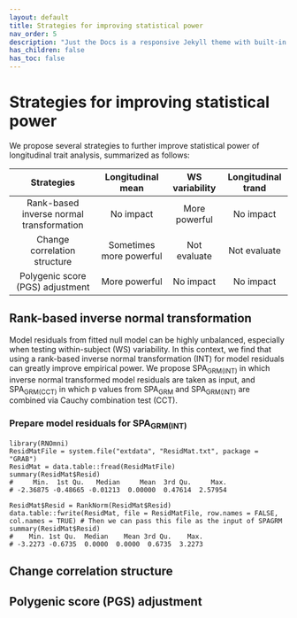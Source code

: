 ```yaml
---
layout: default
title: Strategies for improving statistical power
nav_order: 5
description: "Just the Docs is a responsive Jekyll theme with built-in search that is easily customizable and hosted on GitHub Pages."
has_children: false
has_toc: false
---
```


# Strategies for improving statistical power

We propose several strategies to further improve statistical power of longitudinal trait analysis, summarized as follows:

| Strategies | Longitudinal mean | WS variability | Longitudinal trand |
|:----------:|:-----------------:|:--------------:|:------------------:|
| Rank-based inverse normal transformation | No impact | More powerful | No impact |
| Change correlation structure | Sometimes more powerful | Not evaluate | Not evaluate |
| Polygenic score (PGS) adjustment  | More powerful | No impact | No impact |

## Rank-based inverse normal transformation

Model residuals from fitted null model can be highly unbalanced, especially when testing within-subject (WS) variability. In this context, we find that using a rank-based inverse normal transformation (INT) for model residuals can greatly improve empirical power. We propose SPA<sub>GRM(INT)</sub> in which inverse normal transformed model residuals are taken as input, and SPA<sub>GRM(CCT)</sub> in which p values from SPA<sub>GRM</sub> and SPA<sub>GRM(INT)</sub> are combined via Cauchy combination test (CCT). 

### Prepare model residuals for SPA<sub>GRM(INT)</sub>

```
library(RNOmni)
ResidMatFile = system.file("extdata", "ResidMat.txt", package = "GRAB")
ResidMat = data.table::fread(ResidMatFile)
summary(ResidMat$Resid)
#     Min.  1st Qu.   Median     Mean  3rd Qu.     Max. 
# -2.36875 -0.48665 -0.01213  0.00000  0.47614  2.57954

ResidMat$Resid = RankNorm(ResidMat$Resid)
data.table::fwrite(ResidMat, file = ResidMatFile, row.names = FALSE, col.names = TRUE) # Then we can pass this file as the input of SPAGRM
summary(ResidMat$Resid)
#    Min. 1st Qu.  Median    Mean 3rd Qu.    Max. 
# -3.2273 -0.6735  0.0000  0.0000  0.6735  3.2273 
```

## Change correlation structure



## Polygenic score (PGS) adjustment



